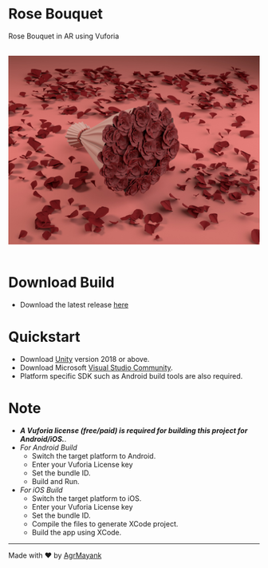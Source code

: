 # Rose Bouquet

Rose Bouquet in AR using Vuforia

<p align="center">
  <br>
  <img src="RoseBouquet.jpg" alt="Rose Bouquet">
  <br>
  <br>
</p>

# Download Build

- Download the latest release
  [here](https://github.com/AgrMayank/Rose-Bouquet/releases)

# Quickstart

- Download [Unity](https://unity3d.com/get-unity/download/archive) version 2018
  or above.
- Download Microsoft
  [Visual Studio Community](https://visualstudio.microsoft.com/).
- Platform specific SDK such as Android build tools are also required.

# Note

- _**A *Vuforia license* (free/paid) is required for building this project for
  Android/iOS.**_.
- _For Android Build_
  - Switch the target platform to Android.
  - Enter your Vuforia License key
  - Set the bundle ID.
  - Build and Run.
- _For iOS Build_
  - Switch the target platform to iOS.
  - Enter your Vuforia License key
  - Set the bundle ID.
  - Compile the files to generate XCode project.
  - Build the app using XCode.

<hr>

Made with ❤ by [AgrMayank](https://AgrMayank.GitHub.io)
